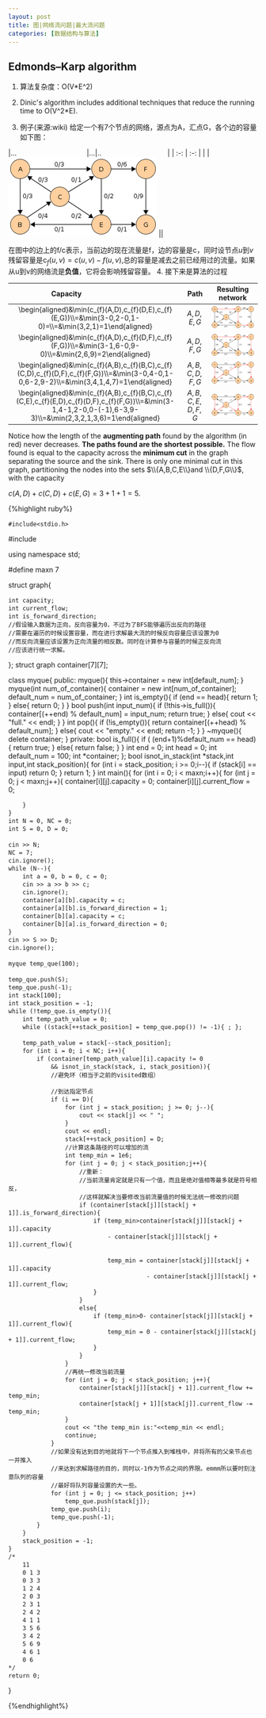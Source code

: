 ```yaml
---
layout: post
title: 图|网络流问题|最大流问题
categories: [数据结构与算法]
---
```


## Edmonds–Karp algorithm

1. 算法复杂度：O(V*E^2) 

2. Dinic's algorithm includes additional techniques that reduce the running time to O(V^2*E).

3. 例子(来源:wiki)
给定一个有7个节点的网络，源点为A，汇点G，各个边的容量如下图：

|... &nbsp; &nbsp; &nbsp; &nbsp; &nbsp; &nbsp; &nbsp; &nbsp; &nbsp; &nbsp; &nbsp; &nbsp;&nbsp; &nbsp;&nbsp;&nbsp; &nbsp;&nbsp; &nbsp;&nbsp; |...|..&nbsp; &nbsp; &nbsp; &nbsp; &nbsp; &nbsp; &nbsp; &nbsp; &nbsp; &nbsp; &nbsp; &nbsp;&nbsp; &nbsp;&nbsp;&nbsp; &nbsp;&nbsp; &nbsp;&nbsp;|
| :-: | :-: |
|  | ![](..\image\graph\EK-algorithm.png)  ||

在图中的边上的f/c表示，当前边的现在流量是f，边的容量是c，同时设节点$u$到$v$残留容量是$\text{c}_f(u,v) = c(u,v)-f(u,v)$,总的容量是减去之前已经用过的流量。如果从u到v的网络流是**负值**，它将会影响残留容量。
4. 接下来是算法的过程




| Capacity&nbsp; &nbsp;&nbsp;&nbsp; &nbsp;&nbsp; &nbsp;&nbsp;&nbsp; &nbsp;&nbsp;&nbsp; &nbsp;&nbsp; &nbsp;&nbsp; &nbsp;&nbsp; &nbsp;&nbsp; &nbsp;&nbsp;| Path | Resulting network |
| :-: | :-: | :-: |
|\begin{aligned}&\min(c_{f}(A,D),c_{f}(D,E),c_{f}(E,G))\\\\=&\min(3-0,2-0,1-0)=\\\\=&\min(3,2,1)=1\\end{aligned}|$A,D,E,G$|![](..\image\graph\EK-algorithm1.png)                                          |
|\begin{aligned}&\min(c_{f}(A,D),c_{f}(D,F),c_{f}(F,G))\\\\=&\min(3-1,6-0,9-0)\\\\=&\\min(2,6,9)=2\\end{aligned}|$A,D,F,G$|![](..\image\graph\EK-algorithm2.png)                                |
|\begin{aligned}&\min(c_{f}(A,B),c_{f}(B,C),c_{f}(C,D),c_{f}(D,F),c_{f}(F,G))\\\\=&\min(3-0,4-0,1-0,6-2,9-2)\\\\=&\\min(3,4,1,4,7)=1\\end{aligned}|$A,B,C,D,F,G$|![](..\image\graph\EK-algorithm3.png)                                                                                  |
|\begin{aligned}&\min(c_{f}(A,B),c_{f}(B,C),c_{f}(C,E),c_{f}(E,D),c_{f}(D,F),c_{f}(F,G))\\\\=&\min(3-1,4-1,2-0,0-(-1),6-3,9-3)\\\\=&\\min(2,3,2,1,3,6)=1\end{aligned}|$A,B,C,E,D,F,G$|![](..\image\graph\EK-algorithm4.png)|

Notice how the length of the **augmenting path** found by the algorithm (in red) never decreases. **The paths found are the shortest possible.** The flow found is equal to the capacity across the **minimum cut** in the graph separating the source and the sink. There is only one minimal cut in this graph, partitioning the nodes into the sets  $\\{A,B,C,E\\}and  \\{D,F,G\\}$, with the capacity

$c(A,D)+c(C,D)+c(E,G)=3+1+1=5.$




{%highlight ruby%}

	#include<stdio.h>
#include<iostream>

using namespace std;

#define maxn 7

struct graph{

	int capacity;
	int current_flow;
	int is_forward_direction;
	//假设输入数据为正向，反向容量为0，不过为了BFS能够遍历出反向的路径
	//需要在遍历的时候设置容量，而在进行求解最大流的时候反向容量应该设置为0
	//而反向流量应该设置为正向流量的相反数。同时在计算参与容量的时候正反向流
	//应该进行统一求解。

};
struct graph container[7][7];

class myque{
public:
	myque(){
		this->container = new int[default_num];
	}
	myque(int num_of_container){
		container = new int[num_of_container];
		default_num = num_of_container;
	}
	int is_empty(){
		if (end == head){
			return 1;
		}
		else{
			return 0;
		}
	}
	bool push(int input_num){
		if (!this->is_full()){
			container[(++end) % default_num] = input_num;
			return true;
		}
		else{
			cout << "full." << endl;
		}
	}
	int pop(){
		if (!is_empty()){
			return container[(++head) % default_num];
		}
		else{
			cout << "empty." << endl;
			return -1;
		}
	}
	~myque(){
		delete container;
	}
private:
	bool is_full(){
		if ( (end+1)%default_num == head){
			return true;
		}
		else{
			return false;
		}
	}
	int end  = 0;
	int head = 0;
	int default_num = 100;
	int *container;
};
bool isnot_in_stack(int *stack,int input,int stack_position){
	for (int i = stack_position; i >= 0;i--){
		if (stack[i] == input)
			return 0;
	}
	return 1;
}
int main(){
	for (int i = 0; i < maxn;i++){
		for (int j = 0; j < maxn;j++){
			container[i][j].capacity = 0;
			container[i][j].current_flow = 0;

		}
	}
	int N = 0, NC = 0;
	int S = 0, D = 0;

	cin >> N;
	NC = 7;
	cin.ignore();
	while (N--){
		int a = 0, b = 0, c = 0;
		cin >> a >> b >> c;
		cin.ignore();
		container[a][b].capacity = c;
		container[a][b].is_forward_direction = 1;
		container[b][a].capacity = c;
		container[b][a].is_forward_direction = 0;
	}
	cin >> S >> D;
	cin.ignore();

	myque temp_que(100);
	
	temp_que.push(S);
	temp_que.push(-1);
	int stack[100];
	int stack_position = -1;
	while (!temp_que.is_empty()){
		int temp_path_value = 0;
		while ((stack[++stack_position] = temp_que.pop()) != -1){ ; };

		temp_path_value = stack[--stack_position];
		for (int i = 0; i < NC; i++){
			if (container[temp_path_value][i].capacity != 0 
				&& isnot_in_stack(stack, i, stack_position)){
				//避免环（相当于之前的visited数组）
			
				//到达指定节点
				if (i == D){
					for (int j = stack_position; j >= 0; j--){
						cout << stack[j] << " ";
					}
					cout << endl;
					stack[++stack_position] = D;
					//计算这条路径的可以增加的流
					int temp_min = 1e6;
					for (int j = 0; j < stack_position;j++){
						//重新：
						//当前流量肯定就是只有一个值，而且是绝对值相等最多就是符号相反，
						//这样就解决当要修改当前流量值的时候无法统一修改的问题
						if (container[stack[j]][stack[j + 1]].is_forward_direction){
							if (temp_min>container[stack[j]][stack[j + 1]].capacity 
								- container[stack[j]][stack[j + 1]].current_flow){

								temp_min = container[stack[j]][stack[j + 1]].capacity 
										   - container[stack[j]][stack[j + 1]].current_flow;
							}
						}
						else{
							if (temp_min>0- container[stack[j]][stack[j + 1]].current_flow){
								temp_min = 0 - container[stack[j]][stack[j + 1]].current_flow;
							}
						}
					}
					//再统一修改当前流量
					for (int j = 0; j < stack_position; j++){
						container[stack[j]][stack[j + 1]].current_flow += temp_min;
						container[stack[j + 1]][stack[j]].current_flow -= temp_min;
					}
					cout << "the temp_min is:"<<temp_min << endl;
					continue;
				}
				//如果没有达到目的地就将下一个节点推入到堆栈中，并将所有的父亲节点也一并推入
				//来达到求解路径的目的，同时以-1作为节点之间的界限。emmm所以要时刻注意队列的容量
				//最好将队列容量设置的大一些。
				for (int j = 0; j <= stack_position; j++)
					temp_que.push(stack[j]);
				temp_que.push(i);
				temp_que.push(-1);
			}	
		}
		stack_position = -1;
	}
	/*
		11
		0 1 3
		0 3 3
		1 2 4
		2 0 3
		2 3 1
		2 4 2
		4 1 1
		3 5 6
		3 4 2
		5 6 9
		4 6 1
		0 6
	*/
	return 0;
}



{%endhighlight%}





